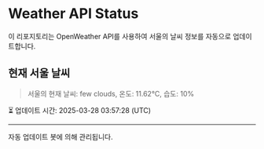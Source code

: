 
# Weather API Status

이 리포지토리는 OpenWeather API를 사용하여 서울의 날씨 정보를 자동으로 업데이트합니다.

## 현재 서울 날씨
> 서울의 현재 날씨: few clouds, 온도: 11.62°C, 습도: 10%

⏳ 업데이트 시간: 2025-03-28 03:57:28 (UTC)

---
자동 업데이트 봇에 의해 관리됩니다.
